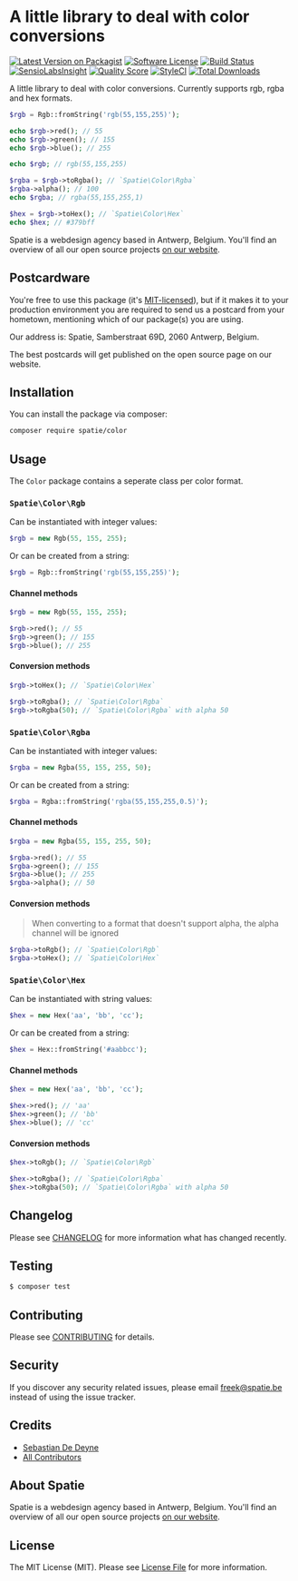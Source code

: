 # A little library to deal with color conversions

[![Latest Version on Packagist](https://img.shields.io/packagist/v/spatie/color.svg?style=flat-square)](https://packagist.org/packages/spatie/color)
[![Software License](https://img.shields.io/badge/license-MIT-brightgreen.svg?style=flat-square)](LICENSE.md)
[![Build Status](https://img.shields.io/travis/spatie/color/master.svg?style=flat-square)](https://travis-ci.org/spatie/color)
[![SensioLabsInsight](https://img.shields.io/sensiolabs/i/966ee426-e15b-4b9c-8676-a6c107bcabff.svg?style=flat-square)](https://insight.sensiolabs.com/projects/966ee426-e15b-4b9c-8676-a6c107bcabff)
[![Quality Score](https://img.shields.io/scrutinizer/g/spatie/color.svg?style=flat-square)](https://scrutinizer-ci.com/g/spatie/color)
[![StyleCI](https://styleci.io/repos/68709937/shield?branch=master)](https://styleci.io/repos/68709937)
[![Total Downloads](https://img.shields.io/packagist/dt/spatie/color.svg?style=flat-square)](https://packagist.org/packages/spatie/color)

A little library to deal with color conversions. Currently supports rgb, rgba and hex formats.

```php
$rgb = Rgb::fromString('rgb(55,155,255)');

echo $rgb->red(); // 55
echo $rgb->green(); // 155
echo $rgb->blue(); // 255

echo $rgb; // rgb(55,155,255)

$rgba = $rgb->toRgba(); // `Spatie\Color\Rgba`
$rgba->alpha(); // 100
echo $rgba; // rgba(55,155,255,1)

$hex = $rgb->toHex(); // `Spatie\Color\Hex`
echo $hex; // #379bff
```

Spatie is a webdesign agency based in Antwerp, Belgium. You'll find an overview of all our open source projects [on our website](https://spatie.be/opensource).

## Postcardware

You're free to use this package (it's [MIT-licensed](LICENSE.md)), but if it makes it to your production environment you are required to send us a postcard from your hometown, mentioning which of our package(s) you are using.

Our address is: Spatie, Samberstraat 69D, 2060 Antwerp, Belgium.

The best postcards will get published on the open source page on our website.

## Installation

You can install the package via composer:

```bash
composer require spatie/color
```

## Usage

The `Color` package contains a seperate class per color format.

### `Spatie\Color\Rgb`

Can be instantiated with integer values:

```php
$rgb = new Rgb(55, 155, 255);
```

Or can be created from a string:

```php
$rgb = Rgb::fromString('rgb(55,155,255)');
```

#### Channel methods

```php
$rgb = new Rgb(55, 155, 255);

$rgb->red(); // 55
$rgb->green(); // 155
$rgb->blue(); // 255
```

#### Conversion methods

```php
$rgb->toHex(); // `Spatie\Color\Hex`

$rgb->toRgba(); // `Spatie\Color\Rgba`
$rgb->toRgba(50); // `Spatie\Color\Rgba` with alpha 50
```

### `Spatie\Color\Rgba`

Can be instantiated with integer values:

```php
$rgba = new Rgba(55, 155, 255, 50);
```

Or can be created from a string:

```php
$rgba = Rgba::fromString('rgba(55,155,255,0.5)');
```

#### Channel methods

```php
$rgba = new Rgba(55, 155, 255, 50);

$rgba->red(); // 55
$rgba->green(); // 155
$rgba->blue(); // 255
$rgba->alpha(); // 50
```

#### Conversion methods

> When converting to a format that doesn't support alpha, the alpha channel will be ignored

```php
$rgba->toRgb(); // `Spatie\Color\Rgb`
$rgba->toHex(); // `Spatie\Color\Hex`
```

### `Spatie\Color\Hex`

Can be instantiated with string values:

```php
$hex = new Hex('aa', 'bb', 'cc');
```

Or can be created from a string:

```php
$hex = Hex::fromString('#aabbcc');
```

#### Channel methods

```php
$hex = new Hex('aa', 'bb', 'cc');

$hex->red(); // 'aa'
$hex->green(); // 'bb'
$hex->blue(); // 'cc'
```

#### Conversion methods

```php
$hex->toRgb(); // `Spatie\Color\Rgb`

$hex->toRgba(); // `Spatie\Color\Rgba`
$hex->toRgba(50); // `Spatie\Color\Rgba` with alpha 50
```

## Changelog

Please see [CHANGELOG](CHANGELOG.md) for more information what has changed recently.

## Testing

``` bash
$ composer test
```

## Contributing

Please see [CONTRIBUTING](CONTRIBUTING.md) for details.

## Security

If you discover any security related issues, please email freek@spatie.be instead of using the issue tracker.

## Credits

- [Sebastian De Deyne](https://github.com/sebastiandedeyne)
- [All Contributors](../../contributors)

## About Spatie
Spatie is a webdesign agency based in Antwerp, Belgium. You'll find an overview of all our open source projects [on our website](https://spatie.be/opensource).

## License

The MIT License (MIT). Please see [License File](LICENSE.md) for more information.
